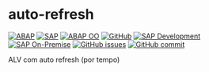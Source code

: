 # auto-refresh

[![ABAP](https://img.shields.io/badge/ABAP-0061AF?style=flat&logo=sap&logoColor=white)](https://help.sap.com/doc/abapdocu_latest_index_htm/latest/en-US/index.htm)
[![SAP](https://img.shields.io/badge/SAP-0FAAFF?style=flat&logo=sap&logoColor=white)](https://www.sap.com/)
[![ABAP OO](https://img.shields.io/badge/ABAP_OO-2B447D?style=flat&logo=sap&logoColor=white)](https://help.sap.com/doc/abapdocu_latest_index_htm/latest/en-US/index.htm)
[![GitHub](https://img.shields.io/badge/GitHub-181717?style=flat&logo=github&logoColor=white)](https://github.com/edmilson-nascimento/auto-refresh)
[![SAP Development](https://img.shields.io/badge/SAP_Development-00BCE4?style=flat&logo=sap&logoColor=white)](https://community.sap.com/topics/abap)
[![SAP On-Premise](https://img.shields.io/badge/SAP_On--Premise-4A90E2?style=flat&logo=sap&logoColor=white)](https://www.sap.com/)
[![GitHub issues](https://img.shields.io/github/issues/edmilson-nascimento/auto-refresh?style=flat)](https://github.com/edmilson-nascimento/auto-refresh/issues)
[![GitHub commit](https://img.shields.io/github/last-commit/edmilson-nascimento/auto-refresh?style=flat)](https://github.com/edmilson-nascimento/auto-refresh/commits/main)

ALV com auto refresh (por tempo)
